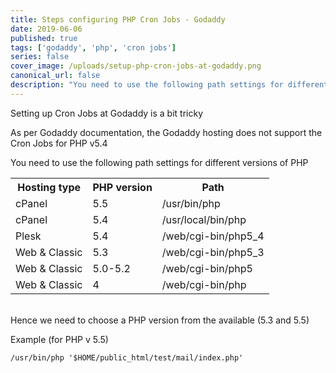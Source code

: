 ```yaml
---
title: Steps configuring PHP Cron Jobs - Godaddy
date: 2019-06-06
published: true
tags: ['godaddy', 'php', 'cron jobs']
series: false
cover_image: /uploads/setup-php-cron-jobs-at-godaddy.png
canonical_url: false
description: "You need to use the following path settings for different versions of PHP"
---
```


Setting up Cron Jobs at Godaddy is a bit tricky

As per Godaddy documentation, the Godaddy hosting does not support the Cron Jobs for PHP v5.4

You need to use the following path settings for different versions of PHP

<table><tbody><tr><th>Hosting type</th><th>PHP version</th><th>Path</th></tr><tr><td>cPanel</td><td>5.5</td><td>/usr/bin/php</td></tr><tr><td>cPanel</td><td>5.4</td><td>/usr/local/bin/php</td></tr><tr><td>Plesk</td><td>5.4</td><td>/web/cgi-bin/php5_4</td></tr><tr><td>Web &amp; Classic</td><td>5.3</td><td>/web/cgi-bin/php5_3</td></tr><tr><td>Web &amp; Classic</td><td>5.0-5.2</td><td>/web/cgi-bin/php5</td></tr><tr><td>Web &amp; Classic</td><td>4</td><td>/web/cgi-bin/php</td></tr></tbody></table>

<br/>
Hence we need to choose a PHP version from the available (5.3 and 5.5)

Example (for PHP v 5.5)
```
/usr/bin/php '$HOME/public_html/test/mail/index.php'
```
